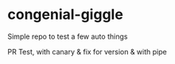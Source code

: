 # congenial-giggle

Simple repo to test a few auto things

PR Test, with canary & fix for version & with pipe


